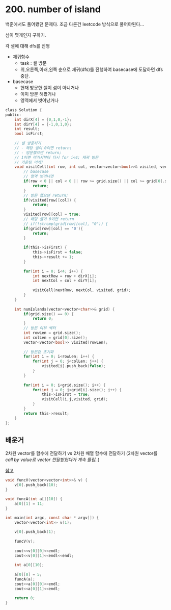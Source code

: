 # 200. number of island

백준에서도 풀어봤던 문제다. 조금 다른건 leetcode 방식으로 풀어야된다...

섬이 몇개인지 구하기.

각 셀에 대해 dfs를 진행
- 재귀함수
  - task : 셀 방문
  - 위,오른쪽,아래,왼쪽 순으로 재귀(dfs)를 진행하여 basecase에 도달하면 dfs 중단.
- basecase
  - 현재 방문한 셀이 섬이 아니거나
  - 이미 방문 해봤거나
  - 영역에서 벗어났거나

```C
class Solution {
public:
    int dirX[4] = {0,1,0,-1};
    int dirY[4] = {-1,0,1,0};
    int result;
    bool isFirst;
    
    // 셀 방문하기
    // - 해당 셀이 0이면 return;
    // - 방문했으면 return;
    // 1이면 여기서부터 다시 for i<4; 재귀 방문
    // 카운팅 어케?
    void visitCell(int row, int col, vector<vector<bool>>& visited, vector<vector<char>>& grid) {
        // basecase
        // 영역 벗어나면
        if(row < 0 || col < 0 || row >= grid.size() || col >= grid[0].size()) {
            return;
        }
        // 방문 했으면 return;
        if(visited[row][col]) {
            return;
        }
        visited[row][col] = true;
        // 해당 셀이 0이면 return
        // if(!strcmp(grid[row][col], "0")) {
        if(grid[row][col] == '0'){
            return;
        }
        
        if(this->isFirst) {
            this->isFirst = false;
            this->result += 1;
        }
        
        for(int i = 0; i<4; i++) {
            int nextRow = row + dirX[i];
            int nextCol = col + dirY[i];
            
            visitCell(nextRow, nextCol, visited, grid);
        }
    }
    
    int numIslands(vector<vector<char>>& grid) {
        if(grid.size() == 0) {
            return 0;
        }
        // 방문 여부 벡터
        int rowLen = grid.size();
        int colLen = grid[0].size();
        vector<vector<bool>> visited(rowLen);
        
        // 방문값 초기화
        for(int i = 0; i<rowLen; i++) {
            for(int j = 0; j<colLen; j++) {
                visited[i].push_back(false);
            }
        }
        
        for(int i = 0; i<grid.size(); i++) {
            for(int j = 0; j<grid[i].size(); j++) {
                this->isFirst = true;
                visitCell(i,j,visited, grid);
            }
        }
        return this->result;
    }
};

```

## 배운거

2차원 vector를 함수에 전달하기 vs 2차원 배열 함수에 전달하기
(2차원 vector를 _call by value로 vector 전달받았다가 계속 틀림.._)

[참고](https://hashcode.co.kr/questions/764/2%EC%B0%A8%EC%9B%90-%EB%B0%B0%EC%97%B4%EC%9D%84-%ED%95%A8%EC%88%98%EB%A1%9C-%EC%A0%84%EB%8B%AC%ED%95%A0-%EC%88%98%EA%B0%80-%EC%97%86%EC%8A%B5%EB%8B%88%EB%8B%A4)

```C
void funcV(vector<vector<int>>& v) {
    v[0].push_back(10);
}

void funcA(int a[][10]) {
    a[0][1] = 11;
}

int main(int argc, const char * argv[]) {
    vector<vector<int>> v(1);
    
    v[0].push_back(1);
    
    funcV(v);
    
    cout<<v[0][0]<<endl;
    cout<<v[0][1]<<endl<<endl;
    
    int a[0][10];
    
    a[0][0] = 5;
    funcA(a);
    cout<<a[0][0]<<endl;
    cout<<a[0][1]<<endl;

    return 0;
}
```